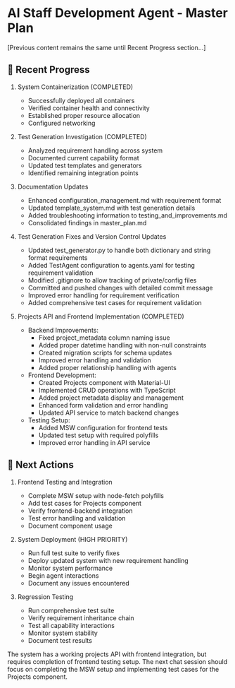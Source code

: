 # AI Staff Development Agent - Master Plan

[Previous content remains the same until Recent Progress section...]

## 📝 Recent Progress

1. System Containerization (COMPLETED)
   - Successfully deployed all containers
   - Verified container health and connectivity
   - Established proper resource allocation
   - Configured networking

2. Test Generation Investigation (COMPLETED)
   - Analyzed requirement handling across system
   - Documented current capability format
   - Updated test templates and generators
   - Identified remaining integration points

3. Documentation Updates
   - Enhanced configuration_management.md with requirement format
   - Updated template_system.md with test generation details
   - Added troubleshooting information to testing_and_improvements.md
   - Consolidated findings in master_plan.md

4. Test Generation Fixes and Version Control Updates
   - Updated test_generator.py to handle both dictionary and string format requirements
   - Added TestAgent configuration to agents.yaml for testing requirement validation
   - Modified .gitignore to allow tracking of private/config files
   - Committed and pushed changes with detailed commit message
   - Improved error handling for requirement verification
   - Added comprehensive test cases for requirement validation

5. Projects API and Frontend Implementation (COMPLETED)
   - Backend Improvements:
     * Fixed project_metadata column naming issue
     * Added proper datetime handling with non-null constraints
     * Created migration scripts for schema updates
     * Improved error handling and validation
     * Added proper relationship handling with agents
   - Frontend Development:
     * Created Projects component with Material-UI
     * Implemented CRUD operations with TypeScript
     * Added project metadata display and management
     * Enhanced form validation and error handling
     * Updated API service to match backend changes
   - Testing Setup:
     * Added MSW configuration for frontend tests
     * Updated test setup with required polyfills
     * Improved error handling in API service

## 🎯 Next Actions

1. Frontend Testing and Integration
   - Complete MSW setup with node-fetch polyfills
   - Add test cases for Projects component
   - Verify frontend-backend integration
   - Test error handling and validation
   - Document component usage

2. System Deployment (HIGH PRIORITY)
   - Run full test suite to verify fixes
   - Deploy updated system with new requirement handling
   - Monitor system performance
   - Begin agent interactions
   - Document any issues encountered

3. Regression Testing
   - Run comprehensive test suite
   - Verify requirement inheritance chain
   - Test all capability interactions
   - Monitor system stability
   - Document test results

The system has a working projects API with frontend integration, but requires completion of frontend testing setup. The next chat session should focus on completing the MSW setup and implementing test cases for the Projects component.
